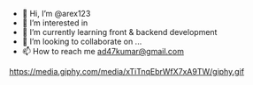 - 👋 Hi, I’m @arex123
- 👀 I’m interested in 
- 🌱 I’m currently learning front & backend development
- 💞️ I’m looking to collaborate on ...
- 📫 How to reach me ad47kumar@gmail.com

https://media.giphy.com/media/xTiTnqEbrWfX7xA9TW/giphy.gif

